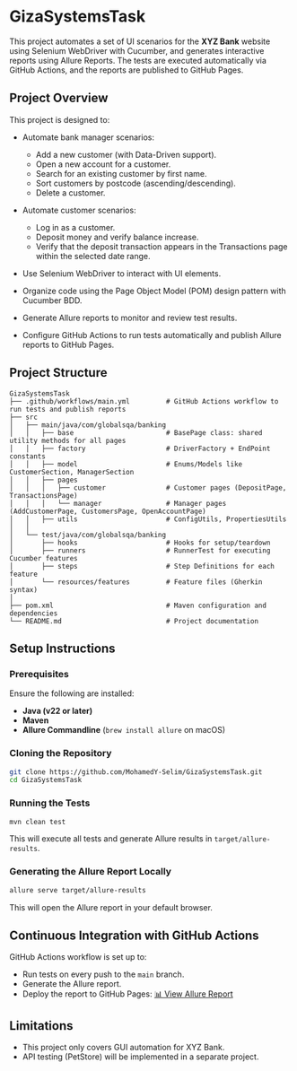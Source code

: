 # GizaSystemsTask

This project automates a set of UI scenarios for the **XYZ Bank** website using Selenium WebDriver with Cucumber, and generates interactive reports using Allure Reports. The tests are executed automatically via GitHub Actions, and the reports are published to GitHub Pages.

## Project Overview

This project is designed to:

* Automate bank manager scenarios:

  * Add a new customer (with Data-Driven support).
  * Open a new account for a customer.
  * Search for an existing customer by first name.
  * Sort customers by postcode (ascending/descending).
  * Delete a customer.
* Automate customer scenarios:

  * Log in as a customer.
  * Deposit money and verify balance increase.
  * Verify that the deposit transaction appears in the Transactions page within the selected date range.
* Use Selenium WebDriver to interact with UI elements.
* Organize code using the Page Object Model (POM) design pattern with Cucumber BDD.
* Generate Allure reports to monitor and review test results.
* Configure GitHub Actions to run tests automatically and publish Allure reports to GitHub Pages.

## Project Structure

```
GizaSystemsTask
├── .github/workflows/main.yml         # GitHub Actions workflow to run tests and publish reports
├── src
│   ├── main/java/com/globalsqa/banking
│   │   ├── base                       # BasePage class: shared utility methods for all pages
│   │   ├── factory                    # DriverFactory + EndPoint constants
│   │   ├── model                      # Enums/Models like CustomerSection, ManagerSection
│   │   ├── pages
│   │   │   ├── customer               # Customer pages (DepositPage, TransactionsPage)
│   │   │   └── manager                # Manager pages (AddCustomerPage, CustomersPage, OpenAccountPage)
│   │   ├── utils                      # ConfigUtils, PropertiesUtils
│   │
│   └── test/java/com/globalsqa/banking
│       ├── hooks                      # Hooks for setup/teardown
│       ├── runners                    # RunnerTest for executing Cucumber features
│       ├── steps                      # Step Definitions for each feature
│       └── resources/features         # Feature files (Gherkin syntax)
│
├── pom.xml                            # Maven configuration and dependencies
└── README.md                          # Project documentation
```

## Setup Instructions

### Prerequisites

Ensure the following are installed:

* **Java (v22 or later)**
* **Maven**
* **Allure Commandline** (`brew install allure` on macOS)

### Cloning the Repository

```bash
git clone https://github.com/MohamedY-Selim/GizaSystemsTask.git
cd GizaSystemsTask
```

### Running the Tests

```bash
mvn clean test
```

This will execute all tests and generate Allure results in `target/allure-results`.

### Generating the Allure Report Locally

```bash
allure serve target/allure-results
```

This will open the Allure report in your default browser.

## Continuous Integration with GitHub Actions

GitHub Actions workflow is set up to:

* Run tests on every push to the `main` branch.
* Generate the Allure report.
* Deploy the report to GitHub Pages:
  [📊 View Allure Report](https://mohamedy-selim.github.io/GizaSystemsTask)

## Limitations

* This project only covers GUI automation for XYZ Bank.
* API testing (PetStore) will be implemented in a separate project.
